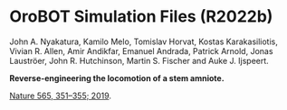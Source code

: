 # OroBOT Simulation Files (R2022b)

John A. Nyakatura, Kamilo Melo, Tomislav Horvat, Kostas Karakasiliotis, Vivian R. Allen, Amir Andikfar, Emanuel Andrada, Patrick Arnold, Jonas Lauströer, John R. Hutchinson, Martin S. Fischer and Auke J. Ijspeert.

**Reverse-engineering the locomotion of a stem amniote.**

[Nature 565, 351–355; 2019](https://www.nature.com/articles/s41586-018-0851-2).
